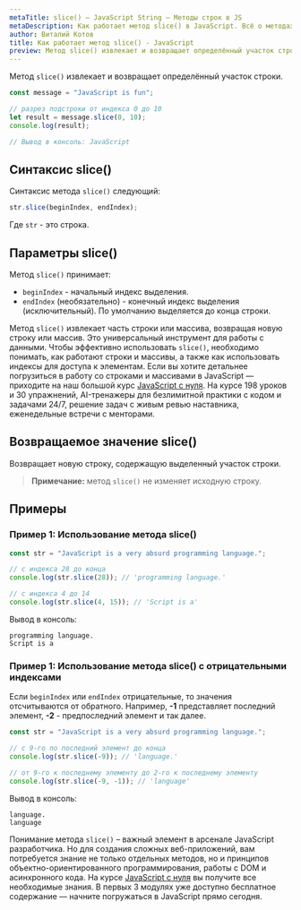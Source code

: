 ```yaml
---
metaTitle: slice() – JavaScript String – Методы строк в JS
metaDescription: Как работает метод slice() в JavaScript. Всё о методах работы со строками в JavaScript | База знаний PurpleSchool
author: Виталий Котов
title: Как работает метод slice() - JavaScript
preview: Метод slice() извлекает и возвращает определённый участок строки...
---
```


Метод `slice()` извлекает и возвращает определённый участок строки.

```javascript
const message = "JavaScript is fun";

// разрез подстроки от индекса 0 до 10
let result = message.slice(0, 10);
console.log(result);

// Вывод в консоль: JavaScript
```

## Синтаксис slice()

Синтаксис метода `slice()` следующий:

```javascript
str.slice(beginIndex, endIndex);
```

Где `str` - это строка.

## Параметры slice()

Метод `slice()` принимает:

- `beginIndex` - начальный индекс выделения.
- `endIndex` (необязательно) - конечный индекс выделения (исключительный). По умолчанию выделяется до конца строки.

Метод `slice()` извлекает часть строки или массива, возвращая новую строку или массив. Это универсальный инструмент для работы с данными. Чтобы эффективно использовать `slice()`, необходимо понимать, как работают строки и массивы, а также как использовать индексы для доступа к элементам. Если вы хотите детальнее погрузиться в работу со строками и массивами в JavaScript — приходите на наш большой курс [JavaScript с нуля](https://purpleschool.ru/course/javascript-basics?utm_source=knowledgebase&utm_medium=text&utm_campaign=kak-rabotaet-metod-slice-v-javascript). На курсе 198 уроков и 30 упражнений, AI-тренажеры для безлимитной практики с кодом и задачами 24/7, решение задач с живым ревью наставника, еженедельные встречи с менторами.

## Возвращаемое значение slice()

Возвращает новую строку, содержащую выделенный участок строки.

> **Примечание:** метод `slice()` не изменяет исходную строку.

## Примеры

### Пример 1: Использование метода slice()

```javascript
const str = "JavaScript is a very absurd programming language.";

// с индекса 28 до конца
console.log(str.slice(28)); // 'programming language.'

// с индекса 4 до 14
console.log(str.slice(4, 15)); // 'Script is a'
```

Вывод в консоль:

```
programming language.
Script is a
```

### Пример 1: Использование метода slice() с отрицательными индексами

Если `beginIndex` или `endIndex` отрицательные, то значения отсчитываются от обратного. Например, **-1** представляет последний элемент, **-2** - предпоследний элемент и так далее.

```javascript
const str = "JavaScript is a very absurd programming language.";

// с 9-го по последний элемент до конца
console.log(str.slice(-9)); // 'language.'

// от 9-го к последнему элементу до 2-го к последнему элементу
console.log(str.slice(-9, -1)); // 'language'
```

Вывод в консоль:

```
language.
language
```

Понимание метода `slice()` – важный элемент в арсенале JavaScript разработчика. Но для создания сложных веб-приложений, вам потребуется знание не только отдельных методов, но и принципов объектно-ориентированного программирования, работы с DOM и асинхронного кода. На курсе [JavaScript с нуля](https://purpleschool.ru/course/javascript-basics?utm_source=knowledgebase&utm_medium=text&utm_campaign=kak-rabotaet-metod-slice-v-javascript) вы получите все необходимые знания. В первых 3 модулях уже доступно бесплатное содержание — начните погружаться в JavaScript прямо сегодня.
